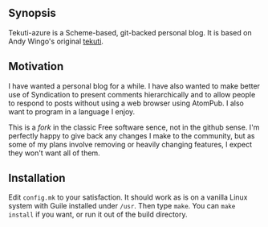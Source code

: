 ## Synopsis

Tekuti-azure is a Scheme-based, git-backed personal blog. It is based
on Andy Wingo's original [tekuti](https://wingolog.org/projects/tekuti/).

## Motivation

I have wanted a personal blog for a while. I have also wanted to make
better use of Syndication to present comments hierarchically and to
allow people to respond to posts without using a web browser using
AtomPub. I also want to program in a language I enjoy.

This is a *fork* in the classic Free software sence, not in the github
sense. I'm perfectly happy to give back any changes I make to the
community, but as some of my plans involve removing or heavily
changing features, I expect they won't want all of them.

## Installation

Edit `config.mk` to your satisfaction. It should work as is on a
vanilla Linux system with Guile installed under `/usr`. Then type
`make`. You can `make install` if you want, or run it out of the build
directory.
